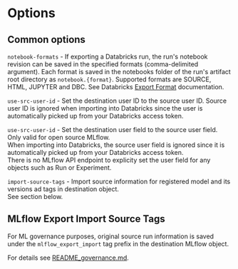
# Options

## Common options 

`notebook-formats` - If exporting a Databricks run, the run's notebook revision can be saved in the specified formats (comma-delimited argument). Each format is saved in the notebooks folder of the run's artifact root directory as `notebook.{format}`. Supported formats are  SOURCE, HTML, JUPYTER and DBC. See Databricks [Export Format](https://docs.databricks.com/dev-tools/api/latest/workspace.html#notebookexportformat) documentation.

`use-src-user-id` -  Set the destination user ID to the source user ID. Source user ID is ignored when importing into Databricks since the user is automatically picked up from your Databricks access token.

`use-src-user-id` - Set the destination user field to the source user field. Only valid for open source MLflow.  
When importing into Databricks, the source user field is ignored since it is automatically picked up from your Databricks access token.  
There is no MLflow API endpoint to explicity set the user field for any objects such as Run or Experiment.

`import-source-tags` - Import source information for registered model and its versions ad tags in destination object.  
See section below.

## MLflow Export Import Source Tags 

For ML governance purposes, original source run information is saved under the `mlflow_export_import` tag prefix in the destination MLflow object.


For details see [README_governance.md](README_governance.md).
